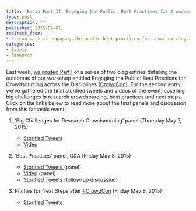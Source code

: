 ```yaml
---
title: 'Recap Part II: Engaging the Public: Best Practices for Crowdsourcing across the Disciplines Workshop (CrowdCon)'
type: post
description: ""
published: 2015-06-01
redirect_from: 
- /recap-part-ii-engaging-the-public-best-practices-for-crowdsourcing-across-the-disciplines-workshop-crowdcon/
categories:
- Events
- Research
---
```

Last week, [we posted Part I](http://mith.umd.edu/recap-part-i-engaging-the-public-best-practices-for-crowdsourcing-across-the-disciplines-workshop-crowdcon/) of a series of two blog entries detailing the outcomes of our workshop entitled Engaging the Public: Best Practices for Crowdsourcing across the Disciplines ([CrowdCon](http://www.crowdconsortium.org/)). For the second entry, we’ve gathered the final storified tweets and videos of the event, covering big challenges in research crowdsourcing, best practices and next steps. Click on the links below to read more about the final panels and discussion from this fantastic event!

1. ‘Big Challenges for Research Crowdsourcing’ panel (Thursday May 7, 2015)

   - [Storified Tweets](https://storify.com/literature_geek/crowdcon-5554cbfc23bb83d0224d5880)
   - [Video](https://vimeo.com/groups/312209/videos/128885507)

2. ‘Best Practices’ panel, Q&A (Friday May 8, 2015)

   - [Storified Tweets ](https://storify.com/literature_geek/crowdcon-panel-discussions-of-interdisciplinary-re)(panel)
   - [Video](https://vimeo.com/groups/312209/videos/128885506) (panel)
   - [Storified Tweets](https://storify.com/literature_geek/crowdcon) (follow-up discussion)

3. Pitches for Next Steps after [#CrowdCon](https://twitter.com/hashtag/crowdcon?src=hash) (Friday May 8, 2015)

   - [Storified Tweets](https://storify.com/literature_geek/crowdcon-5554a572065c1f607ea10e79)
